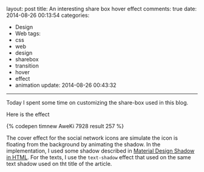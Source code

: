 layout: post
title: An interesting share box hover effect
comments: true
date: 2014-08-26 00:13:54
categories:
  - Design
  - Web
tags:
  - css
  - web
  - design
  - sharebox
  - transition
  - hover
  - effect
  - animation
update:  2014-08-26 00:43:32
---

Today I spent some time on customizing the share-box used in this blog.

Here is the effect

{% codepen timnew AweKi 7928 result 257 %}

The cover effect for the social network icons are simulate the icon is floating from the background by animating the shadow. In the implementation, I used some shadow described in [Material Design Shadow in HTML]. For the texts, I use the `text-shadow` effect that used on the same text shadow used on tht title of the article.

[Material Design Shadow in HTML]: http://timnew.me/blog/2014/08/16/material-design-shadow-in-html/
